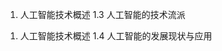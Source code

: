 
1. 人工智能技术概述
1.3 人工智能的技术流派

<!-- Lecture: 行为主义 (actionism) , 又称为进化主义 (evolutionism) 或控制论学派 (cyberneticsism) , 其原理为控制论及感知 - 动作型控制系统.  行为主义产生于20世纪初的美国. 代表人物是华生和斯金纳. 这是针对冯特学派理论的不足而在美国进行的一场心理学革命. 它一反传统心理学, 而主张对人的行为进行研究的观点, 主张心理学不应只是研究人脑中的那种无形的像"鬼火"一样不可捉摸的东西--意识, 而应去研究那种从人的意识中折射出来的看得见, 摸得着的客观东西, 即人的行为 . 凯恩斯也说过, “经济学家与政治哲学家的思想, 不论其正确与否, 其力量之大, 往往出于常人意料……许多实干家自以为不受任何理论之影响, 往往恰恰沦为某个已故经济学家最坏学说之不自觉的奴隶. ”这段话也可以用来预见未来企业家和企业对社会的影响...控制论思想早在 20 世纪 40~50 年代就成为时代思潮的重要部分, 影响了早期的人工智能工作者. 维纳 (Wiener) 和麦克洛克 (McCulloch) 等人提出的控制论和自组织系统以及钱学森等人提出的工程控制论和生物控制论, 影响了许多领域. 控制论把神经系统的工作原理与信息理论、控制理论、逻辑以及计算机联系起来. 早期的研究工作重点是模拟人在控制过程中的智能行为和作用, 如对自寻优、自适应、自镇定、自组织和自学习等控制论系统的研究, 并进行 “ 控制论动物 ” 的研制. 到 20 世纪 60~70 年代, 上述这些控制论系统的研究取得一定进展, 播下智能控制和智能机器人的种子, 并在 20 世纪 80 年代诞生了智能控制和智能机器人系统. 行为主义是 20 世纪末才以人工智能新学派的面孔出现的, 引起许多人的兴趣. 这一学派的代表作者首推布鲁克斯 (Brooks) 的六足行走机器人, 它被看作是新一代的 “ 控制论动物 ” , 是一个基于感知 - 动作模式模拟昆虫行为的控制系统. 
-->

<!-- Lecture: 维纳和麦克洛克等人提出的控制论和自组织系统以及钱学森等人提出的工程控制论和生物控制论等也影响了许多相关领域. 控制论把神经系统的工作原理与信息理论、控制理论、逻辑以及计算机联系起来. 早期的研究工作重点是模拟人在控制过程中的智能行为和作用, 如对自寻优、自适应、自镇定、自组织和自学习等控制论系统的研究, 并进行“控制论动物”的研制（比如机器蜘蛛、机器蝴蝶和机器鱼等）. 到了20世纪60~70年代, 上述这些控制论系统的研究取得一定进展, 也为智能机器人的发展奠定了基础, 并在20世纪80年代诞生了智能控制和智能机器人系统. 行为主义是20世纪末才以人工智能新学派的面孔出现的
-->

<!-- Lecture: "Actionism" is a term used to describe a shift in the field of artificial intelligence (AI) towards systems that are capable of taking action in the physical world, rather than simply processing and analyzing data. In other words, actionism refers to the focus on creating intelligent systems that can interact with the world in a more embodied and situated way. -->

1. 人工智能技术概述
1.4 人工智能的发展现状与应用
